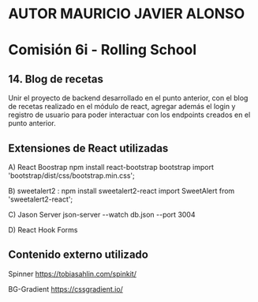 # AUTOR MAURICIO JAVIER ALONSO

# Comisión 6i - Rolling School


## 14. Blog de recetas 
Unir el proyecto de backend desarrollado en el punto anterior, con el blog de
recetas realizado en el módulo de react, agregar además el login y registro de
usuario para poder interactuar con los endpoints creados en el punto anterior.

## Extensiones de React utilizadas

A) React Boostrap
npm install react-bootstrap bootstrap
import 'bootstrap/dist/css/bootstrap.min.css';


B) sweetalert2 : 
npm install sweetalert2-react 
import SweetAlert from 'sweetalert2-react';

C) Jason Server
json-server --watch db.json --port 3004

D) React Hook Forms


## Contenido externo utilizado
Spinner
https://tobiasahlin.com/spinkit/

BG-Gradient
https://cssgradient.io/
